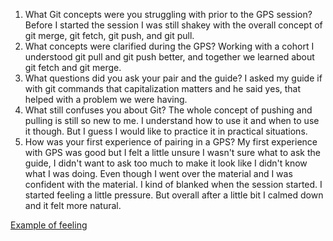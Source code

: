 1. What Git concepts were you struggling with prior to the GPS session?
Before I started the session I was still shakey with the overall concept of git merge, git fetch, git push, and git pull.
2. What concepts were clarified during the GPS?
Working with a cohort I understood git pull and git push better, and together we learned about git fetch and git merge.
3. What questions did you ask your pair and the guide?
I asked my guide if with git commands that capitalization matters and he said yes, that helped with a problem we were having.  
4. What still confuses you about Git?
The whole concept of pushing and pulling is still so new to me.  I understand how to use it and when to use it though.  But I guess I would like to practice it in practical situations. 
5. How was your first experience of pairing in a GPS?
My first experience with GPS was good but I felt a little unsure I wasn't sure what to ask the guide, I didn't want to ask too much to make it look like I didn't know what I was doing.  Even though I went over the material and I was confident with the material.  I kind of blanked when the session started.  I started feeling a little pressure.  But overall after a little bit I calmed down and it felt more natural.

[Example of feeling](https://www.youtube.com/watch?v=FHtvDA0W34I)